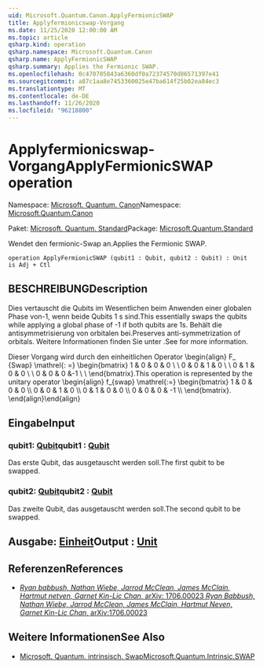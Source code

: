 ```yaml
---
uid: Microsoft.Quantum.Canon.ApplyFermionicSWAP
title: Applyfermionicswap-Vorgang
ms.date: 11/25/2020 12:00:00 AM
ms.topic: article
qsharp.kind: operation
qsharp.namespace: Microsoft.Quantum.Canon
qsharp.name: ApplyFermionicSWAP
qsharp.summary: Applies the Fermionic SWAP.
ms.openlocfilehash: 0c470705843a6360df0a72374570d86571397e41
ms.sourcegitcommit: a87c1aa8e7453360025e47ba614f25b02ea84ec3
ms.translationtype: MT
ms.contentlocale: de-DE
ms.lasthandoff: 11/26/2020
ms.locfileid: "96218800"
---
```

# <a name="applyfermionicswap-operation"></a><span data-ttu-id="4aa73-102">Applyfermionicswap-Vorgang</span><span class="sxs-lookup"><span data-stu-id="4aa73-102">ApplyFermionicSWAP operation</span></span>

<span data-ttu-id="4aa73-103">Namespace: [Microsoft. Quantum. Canon](xref:Microsoft.Quantum.Canon)</span><span class="sxs-lookup"><span data-stu-id="4aa73-103">Namespace: [Microsoft.Quantum.Canon](xref:Microsoft.Quantum.Canon)</span></span>

<span data-ttu-id="4aa73-104">Paket: [Microsoft. Quantum. Standard](https://nuget.org/packages/Microsoft.Quantum.Standard)</span><span class="sxs-lookup"><span data-stu-id="4aa73-104">Package: [Microsoft.Quantum.Standard](https://nuget.org/packages/Microsoft.Quantum.Standard)</span></span>


<span data-ttu-id="4aa73-105">Wendet den fermionic-Swap an.</span><span class="sxs-lookup"><span data-stu-id="4aa73-105">Applies the Fermionic SWAP.</span></span>

```qsharp
operation ApplyFermionicSWAP (qubit1 : Qubit, qubit2 : Qubit) : Unit is Adj + Ctl
```


## <a name="description"></a><span data-ttu-id="4aa73-106">BESCHREIBUNG</span><span class="sxs-lookup"><span data-stu-id="4aa73-106">Description</span></span>

<span data-ttu-id="4aa73-107">Dies vertauscht die Qubits im Wesentlichen beim Anwenden einer globalen Phase von-1, wenn beide Qubits 1 s sind.</span><span class="sxs-lookup"><span data-stu-id="4aa73-107">This essentially swaps the qubits while applying a global phase of -1 if both qubits are 1s.</span></span> <span data-ttu-id="4aa73-108">Behält die antisymmetrisierung von orbitalen bei.</span><span class="sxs-lookup"><span data-stu-id="4aa73-108">Preserves anti-symmetrization of orbitals.</span></span>
<span data-ttu-id="4aa73-109">Weitere Informationen finden Sie unter .</span><span class="sxs-lookup"><span data-stu-id="4aa73-109">See  for more information.</span></span>

<span data-ttu-id="4aa73-110">Dieser Vorgang wird durch den einheitlichen Operator \begin{align} F_ {Swap} \mathrel{: =} \begin{bmatrix} 1 & 0 & 0 & 0 \\ \\ 0 & 0 & 1 & 0 \\ \\ 0 & 1 & 0 & 0 \\ \\ 0 & 0 & 0 &-1 \\ \\ \end{bmatrix}.</span><span class="sxs-lookup"><span data-stu-id="4aa73-110">This operation is represented by the unitary operator \begin{align} f_{swap} \mathrel{:=} \begin{bmatrix} 1 & 0 & 0 & 0 \\\\ 0 & 0 & 1 & 0 \\\\ 0 & 1 & 0 & 0 \\\\ 0 & 0 & 0 & -1 \\\\ \end{bmatrix}.</span></span>
<span data-ttu-id="4aa73-111">\end{align}</span><span class="sxs-lookup"><span data-stu-id="4aa73-111">\end{align}</span></span>

## <a name="input"></a><span data-ttu-id="4aa73-112">Eingabe</span><span class="sxs-lookup"><span data-stu-id="4aa73-112">Input</span></span>

### <a name="qubit1--qubit"></a><span data-ttu-id="4aa73-113">qubit1: [Qubit](xref:microsoft.quantum.lang-ref.qubit)</span><span class="sxs-lookup"><span data-stu-id="4aa73-113">qubit1 : [Qubit](xref:microsoft.quantum.lang-ref.qubit)</span></span>

<span data-ttu-id="4aa73-114">Das erste Qubit, das ausgetauscht werden soll.</span><span class="sxs-lookup"><span data-stu-id="4aa73-114">The first qubit to be swapped.</span></span>


### <a name="qubit2--qubit"></a><span data-ttu-id="4aa73-115">qubit2: [Qubit](xref:microsoft.quantum.lang-ref.qubit)</span><span class="sxs-lookup"><span data-stu-id="4aa73-115">qubit2 : [Qubit](xref:microsoft.quantum.lang-ref.qubit)</span></span>

<span data-ttu-id="4aa73-116">Das zweite Qubit, das ausgetauscht werden soll.</span><span class="sxs-lookup"><span data-stu-id="4aa73-116">The second qubit to be swapped.</span></span>



## <a name="output--unit"></a><span data-ttu-id="4aa73-117">Ausgabe: [Einheit](xref:microsoft.quantum.lang-ref.unit)</span><span class="sxs-lookup"><span data-stu-id="4aa73-117">Output : [Unit](xref:microsoft.quantum.lang-ref.unit)</span></span>



## <a name="references"></a><span data-ttu-id="4aa73-118">Referenzen</span><span class="sxs-lookup"><span data-stu-id="4aa73-118">References</span></span>

- [<span data-ttu-id="4aa73-119">*Ryan babbush, Nathan Wiebe, Jarrod McClean, James McClain, Hartmut netven, Garnet Kin-Lic Chan*, arXiv: 1706.00023</span><span class="sxs-lookup"><span data-stu-id="4aa73-119"> *Ryan Babbush, Nathan Wiebe, Jarrod McClean, James McClain, Hartmut Neven, Garnet Kin-Lic Chan*, arXiv:1706.00023 </span></span>](https://arxiv.org/pdf/1706.00023.pdf)

## <a name="see-also"></a><span data-ttu-id="4aa73-120">Weitere Informationen</span><span class="sxs-lookup"><span data-stu-id="4aa73-120">See Also</span></span>

- [<span data-ttu-id="4aa73-121">Microsoft. Quantum. intrinsisch. Swap</span><span class="sxs-lookup"><span data-stu-id="4aa73-121">Microsoft.Quantum.Intrinsic.SWAP</span></span>](xref:Microsoft.Quantum.Intrinsic.SWAP)